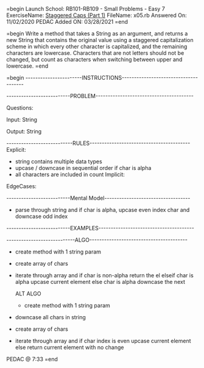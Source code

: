=begin
Launch School: RB101-RB109 - Small Problems - Easy 7
ExerciseName: [Staggered Caps (Part 1)](https://launchschool.com/exercises/77884ef5)
FileName: x05.rb
Answered On: 11/02/2020
PEDAC Added ON: 03/28/2021
=end

=begin
  Write a method that takes a String as an argument, and returns a new String 
  that contains the original value using a staggered capitalization scheme in 
  which every other character is capitalized, and the remaining characters are 
  lowercase. Characters that are not letters should not be changed, but count 
  as characters when switching between upper and lowercase.
=end


=begin
-----------------------INSTRUCTIONS--------------------------------------

--------------------------PROBLEM----------------------------------------

Questions:

Input: String

Output: String

---------------------------RULES-----------------------------------------
Explicit: 
  - string contains multiple data types
  - upcase / downcase in sequential order if char is alpha
  - all characters are included in count
Implicit: 

EdgeCases:


--------------------------Mental Model-----------------------------------
- parse through string and if char is alpha, upcase even index char and downcase odd index


--------------------------EXAMPLES---------------------------------------



----------------------------ALGO----------------------------------------
- create method with 1 string param
- create array of chars
- iterate through array and
  if char is non-alpha return the el
  elseif char is alpha upcase current element 
  else char is alpha downcase the next
  
  ALT ALGO
  
  - create method with 1 string param
- downcase all chars in string
- create array of chars
- iterate through array and
  if char index is even upcase current element
  else return current element with no change
  
PEDAC @ 7:33
=end
